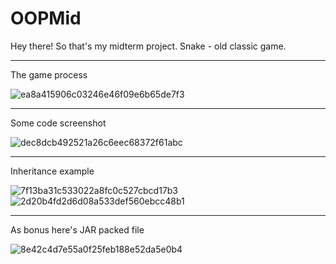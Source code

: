 # OOPMid

Hey there! So that's my midterm project.
Snake - old classic game.

<hr>
The game process<br>

![ea8a415906c03246e46f09e6b65de7f3](https://user-images.githubusercontent.com/39675003/97804689-b9e0ba80-1c7b-11eb-84f9-c2e39d0be668.png)
<hr>
Some code screenshot<br>

![dec8dcb492521a26c6eec68372f61abc](https://user-images.githubusercontent.com/39675003/97804752-05936400-1c7c-11eb-9add-eb55b1a85c80.png)
<hr>
Inheritance example<br>

![7f13ba31c533022a8fc0c527cbcd17b3](https://user-images.githubusercontent.com/39675003/97804883-c6b1de00-1c7c-11eb-98b1-904e3d31fab4.png)
![2d20b4fd2d6d08a533def560ebcc48b1](https://user-images.githubusercontent.com/39675003/97804890-cd405580-1c7c-11eb-833d-6f72cda61aa8.png)
<hr>
As bonus here's JAR packed file<br> 

![8e42c4d7e55a0f25feb188e52da5e0b4](https://user-images.githubusercontent.com/39675003/97804932-0b3d7980-1c7d-11eb-94ee-22b138314b13.png)

